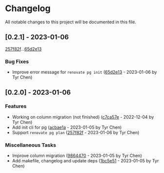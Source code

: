 # Changelog

All notable changes to this project will be documented in this file.

## [0.2.1] - 2023-01-06

[257f82f](257f82f497f117946372fb5af432b3ab7e347c86)...[65d2e13](65d2e132651a89d262895a9dd6da20c5e9b08550)

### Bug Fixes

- Improve error message for `renovate pg init` ([65d2e13](65d2e132651a89d262895a9dd6da20c5e9b08550) - 2023-01-06 by Tyr Chen)

## [0.2.0] - 2023-01-06

### Features

- Working on column migration (not finished) ([c7ca57e](c7ca57e95d27e12c7b649a32d057e4af6f0633c9) - 2022-12-04 by Tyr Chen)
- Add init cli for pg ([acbae1a](acbae1a7601f2775a4918a3ec1094cb6c66b0553) - 2023-01-05 by Tyr Chen)
- Support `renovate pg plan` ([257f82f](257f82f497f117946372fb5af432b3ab7e347c86) - 2023-01-06 by Tyr Chen)

### Miscellaneous Tasks

- Improve column migration ([9864470](98644701788d42f65b34088c2cc1406d76188028) - 2023-01-05 by Tyr Chen)
- Add makefile, changelog and update deps ([1bc5e51](1bc5e51b4d89f373962294f248f8a95c3b82c9e5) - 2023-01-05 by Tyr Chen)

<!-- generated by git-cliff -->
